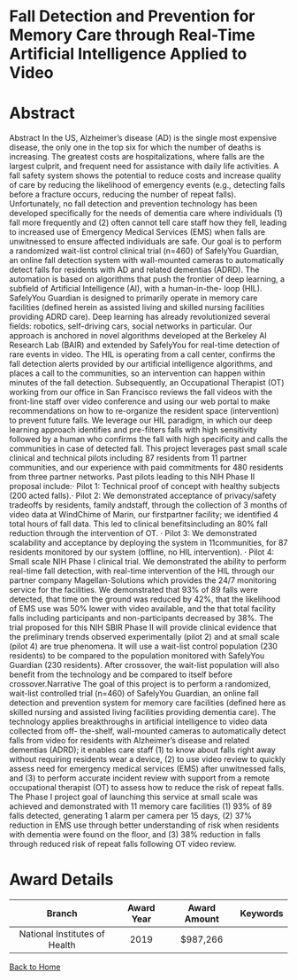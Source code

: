 
Fall Detection and Prevention for Memory Care through Real-Time Artificial Intelligence Applied to Video
========================================================================================================

# Abstract


Abstract
In the US, Alzheimer’s disease (AD) is the single most expensive disease, the only one in the
top six for which the number of deaths is increasing. The greatest costs are hospitalizations,
where falls are the largest culprit, and frequent need for assistance with daily life activities. A fall
safety system shows the potential to reduce costs and increase quality of care by reducing the
likelihood of emergency events (e.g., detecting falls before a fracture occurs, reducing the
number of repeat falls). Unfortunately, no fall detection and prevention technology has been
developed specifically for the needs of dementia care where individuals (1) fall more frequently
and (2) often cannot tell care staff how they fell, leading to increased use of Emergency Medical
Services (EMS) when falls are unwitnessed to ensure affected individuals are safe.
Our goal is to perform a randomized wait-list control clinical trial (n=460) of SafelyYou Guardian,
an online fall detection system with wall-mounted cameras to automatically detect falls for
residents with AD and related dementias (ADRD). The automation is based on algorithms that
push the frontier of deep learning, a subfield of Artificial Intelligence (AI), with a human-in-the-
loop (HIL). SafelyYou Guardian is designed to primarily operate in memory care facilities
(defined herein as assisted living and skilled nursing facilities providing ADRD care). Deep
learning has already revolutionized several fields: robotics, self-driving cars, social networks in
particular. Our approach is anchored in novel algorithms developed at the Berkeley AI Research
Lab (BAIR) and extended by SafelyYou for real-time detection of rare events in video. The HIL
is operating from a call center, confirms the fall detection alerts provided by our artificial
intelligence algorithms, and places a call to the communities, so an intervention can happen
within minutes of the fall detection. Subsequently, an Occupational Therapist (OT) working from
our office in San Francisco reviews the fall videos with the front-line staff over video conference
and using our web portal to make recommendations on how to re-organize the resident space
(intervention) to prevent future falls. We leverage our HIL paradigm, in which our deep learning
approach identifies and pre-filters falls with high sensitivity followed by a human who confirms
the fall with high specificity and calls the communities in case of detected fall. This project
leverages past small scale clinical and technical pilots including 87 residents from 11 partner
communities, and our experience with paid commitments for 480 residents from three partner
networks. Past pilots leading to this NIH Phase II proposal include:· Pilot 1: Technical proof of concept with healthy subjects (200 acted falls).· Pilot 2: We demonstrated acceptance of privacy/safety tradeoffs by residents, family andstaff, through the collection of 3 months of video data at WindChime of Marin, our firstpartner facility; we identified 4 total hours of fall data. This led to clinical benefitsincluding an 80% fall reduction through the intervention of OT.
· Pilot 3: We demonstrated scalability and acceptance by deploying the system in 11communities, for 87 residents monitored by our system (offline, no HIL intervention).
· Pilot 4: Small scale NIH Phase I clinical trial. We demonstrated the ability to perform
real-time fall detection, with real-time intervention of the HIL through our partner
company Magellan-Solutions which provides the 24/7 monitoring service for the facilities.
We demonstrated that 93% of 89 falls were detected, that time on the ground was
reduced by 42%, that the likelihood of EMS use was 50% lower with video available, and
the that total facility falls including participants and non-participants decreased by 38%.
The trial proposed for this NIH SBIR Phase II will provide clinical evidence that the preliminary
trends observed experimentally (pilot 2) and at small scale (pilot 4) are true phenomena. It will
use a wait-list control population (230 residents) to be compared to the population monitored
with SafelyYou Guardian (230 residents). After crossover, the wait-list population will also
benefit from the technology and be compared to itself before crossover.Narrative
The goal of this project is to perform a randomized, wait-list controlled trial (n=460) of SafelyYou
Guardian, an online fall detection and prevention system for memory care facilities (defined here
as skilled nursing and assisted living facilities providing dementia care).
The technology applies breakthroughs in artificial intelligence to video data collected from off-
the-shelf, wall-mounted cameras to automatically detect falls from video for residents with
Alzheimer’s disease and related dementias (ADRD); it enables care staff (1) to know about falls
right away without requiring residents wear a device, (2) to use video review to quickly assess
need for emergency medical services (EMS) after unwitnessed falls, and (3) to perform accurate
incident review with support from a remote occupational therapist (OT) to assess how to reduce
the risk of repeat falls.
The Phase I project goal of launching this service at small scale was achieved and
demonstrated with 11 memory care facilities (1) 93% of 89 falls detected, generating 1 alarm
per camera per 15 days, (2) 37% reduction in EMS use through better understanding of risk
when residents with dementia were found on the floor, and (3) 38% reduction in falls through
reduced risk of repeat falls following OT video review.  

# Award Details

|Branch|Award Year|Award Amount|Keywords|
| :---: | :---: | :---: | :---: |
|National Institutes of Health|2019|$987,266||
  
  


[Back to Home](https://github.com/chrischow/dod_sbir_awards/Reports/JH/#2491)